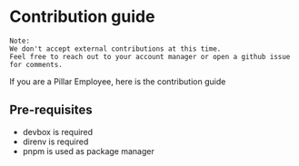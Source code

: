 # Contribution guide

    Note:
    We don't accept external contributions at this time.
    Feel free to reach out to your account manager or open a github issue for comments.

If you are a Pillar Employee, here is the contribution guide

## Pre-requisites

- devbox is required
- direnv is required
- pnpm is used as package manager
